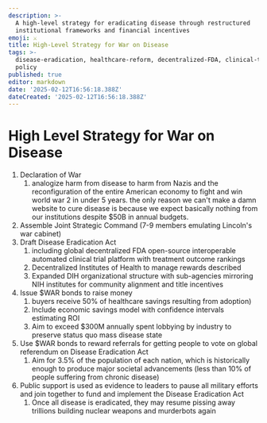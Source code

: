 ```yaml
---
description: >-
  A high-level strategy for eradicating disease through restructured
  institutional frameworks and financial incentives
emoji: ⚔️
title: High-Level Strategy for War on Disease
tags: >-
  disease-eradication, healthcare-reform, decentralized-FDA, clinical-trials,
  policy
published: true
editor: markdown
date: '2025-02-12T16:56:18.388Z'
dateCreated: '2025-02-12T16:56:18.388Z'
---
```

# High Level Strategy for War on Disease

1. Declaration of War
   1. analogize harm from disease to harm from Nazis and the reconfiguration of the entire American economy to fight and win world war 2 in under 5 years.  the only reason we can't make a damn website to cure disease is because we expect basically nothing from our institutions despite $50B in annual budgets.
2. Assemble Joint Strategic Command (7-9 members emulating Lincoln's war cabinet)
3. Draft Disease Eradication Act
   1. including global decentralized FDA open-source interoperable automated clinical trial platform with treatment outcome rankings
   2. Decentralized Institutes of Health to manage rewards described
   3. Expanded DIH organizational structure with sub-agencies mirroring NIH institutes for community alignment and title incentives
4. Issue $WAR bonds to raise money
   1. buyers receive 50% of healthcare savings resulting from adoption)
   2. Include economic savings model with confidence intervals estimating ROI
   3. Aim to exceed $300M annually spent lobbying by industry to preserve status quo mass disease state
5. Use $WAR bonds to reward referrals for getting people to vote on global referendum on Disease Eradication Act
   1. Aim for 3.5% of the population of each nation, which is historically enough to produce major societal advancements (less than 10% of people suffering from chronic disease)
6. Public support is used as evidence to leaders to pause all military efforts and join together to fund and implement the Disease Eradication Act
   1. Once all disease is eradicated, they may resume pissing away trillions building nuclear weapons and murderbots again
